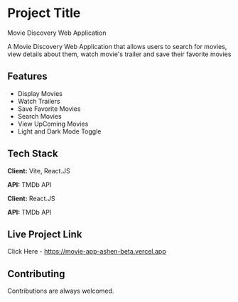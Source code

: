 # Project Title
Movie Discovery Web Application

A Movie Discovery Web Application that allows users to search for movies, view details about them, watch movie's trailer and save their favorite movies


## Features

- Display Movies
- Watch Trailers
- Save Favorite Movies
- Search Movies
- View UpComing Movies
- Light and Dark Mode Toggle


## Tech Stack

**Client:** Vite, React.JS

**API:** TMDb API

**Client:** React.JS

**API:** TMDb API


## Live Project Link

Click Here - https://movie-app-ashen-beta.vercel.app

## Contributing

Contributions are always welcomed.
